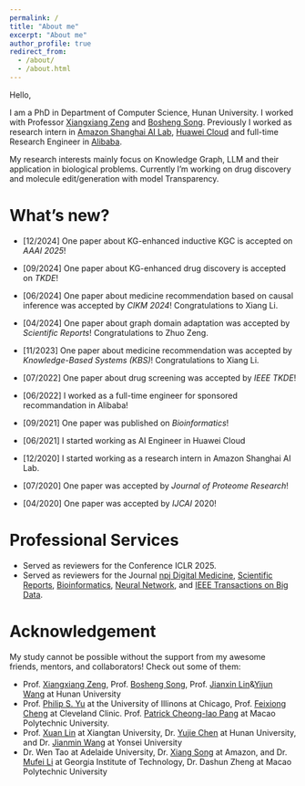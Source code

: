 ```yaml
---
permalink: /
title: "About me"
excerpt: "About me"
author_profile: true
redirect_from: 
  - /about/
  - /about.html
---
```


Hello,

I am a PhD in Department of Computer Science, Hunan University. I worked with Professor [Xiangxiang Zeng](https://scholar.google.com/citations?user=B20HBMIAAAAJ&hl=en) and [Bosheng Song](https://scholar.google.com.hk/citations?user=n2szdRoAAAAJ&hl=zh-CN). Previously I worked as research intern in [Amazon Shanghai AI Lab](), [Huawei Cloud]() and full-time Research Engineer in [Alibaba]().

My research interests mainly focus on Knowledge Graph, LLM and their application in biological problems. Currently I’m working on drug discovery and molecule edit/generation with model Transparency.

# What’s new?

* [12/2024] One paper about KG-enhanced inductive KGC is accepted on *AAAI 2025*!

* [09/2024] One paper about KG-enhanced drug discovery is accepted on *TKDE*!

* [06/2024] One paper about medicine recommendation based on causal inference was accepted by *CIKM 2024*! Congratulations to Xiang Li.

* [04/2024] One paper about graph domain adaptation was accepted by *Scientific Reports*! Congratulations to Zhuo Zeng.

* [11/2023] One paper about medicine recommendation was accepted by *Knowledge-Based Systems (KBS)*! Congratulations to Xiang Li.

* [07/2022] One paper about drug screening was accepted by *IEEE TKDE*!

* [06/2022] I worked as a full-time engineer for sponsored recommandation in Alibaba!

* [09/2021] One paper was published on *Bioinformatics*!

* [06/2021] I started working as AI Engineer in Huawei Cloud

* [12/2020] I started working as a research intern in Amazon Shanghai AI Lab.

* [07/2020] One paper was accepted by *Journal of Proteome Research*!

* [04/2020] One paper was accepted by *IJCAI* 2020!


# Professional Services
* Served as reviewers for the Conference ICLR 2025.
* Served as reviewers for the Journal [npj Digital Medicine](https://www.nature.com/npjdigitalmed/), [Scientific Reports](https://www.nature.com/srep/), [Bioinformatics](https://academic.oup.com/bioinformatics), [Neural Network](https://bmcbioinformatics.biomedcentral.com/), and [IEEE Transactions on Big Data](https://bmcbioinformatics.biomedcentral.com/).

# Acknowledgement
My study cannot be possible without the support from my awesome friends, mentors, and collaborators! Check out some of them:
* Prof. [Xiangxiang Zeng](https://scholar.google.com/citations?user=B20HBMIAAAAJ&hl=en), Prof. [Bosheng Song](https://scholar.google.com.hk/citations?user=n2szdRoAAAAJ&hl=zh-CN), Prof. [Jianxin Lin](https://scholar.google.com.hk/citations?user=ztdMYPcAAAAJ&hl=zh-CN)&[Yijun Wang]() at Hunan University
* Prof. [Philip S. Yu](https://scholar.google.com/citations?user=D0lL1r0AAAAJ&hl=en) at the University of Illinons at Chicago, Prof. [Feixiong Cheng](https://scholar.google.com/citations?user=i83-SfgAAAAJ&hl=en) at Cleveland Clinic. Prof. [Patrick Cheong-Iao Pang](https://www.patrickpang.net/zh/) at Macao Polytechnic University. 
* Prof. [Xuan Lin](https://scholar.google.com/citations?user=8B0t8AYAAAAJ&hl=en) at Xiangtan University, Dr. [Yujie Chen](https://scholar.google.com/citations?user=HM8YayEAAAAJ&hl=en) at Hunan University, and Dr. [Jianmin Wang](https://scholar.google.com/citations?user=4ajuBSkAAAAJ&hl=en) at Yonsei University 
* Dr. Wen Tao at Adelaide University, Dr. [Xiang Song](https://scholar.google.com/citations?user=LyPpCKwAAAAJ&hl=en) at Amazon, and Dr. [Mufei Li](https://mufeili.github.io/) at Georgia Institute of Technology, Dr. Dashun Zheng at Macao Polytechnic University
